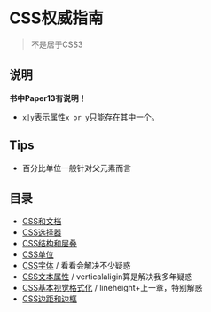 # CSS权威指南
> 不是居于CSS3

## 说明

**书中Paper13有说明！**

* `x|y`表示属性`x or y`只能存在其中一个。

## Tips

* 百分比单位一般针对父元素而言

## 目录

* [CSS和文档](https://github.com/JiangWeixian/JS-Books/tree/master/CSS%E6%9D%83%E5%A8%81%E6%8C%87%E5%8D%97)
* [CSS选择器](https://github.com/JiangWeixian/JS-Books/tree/master/CSS%E6%9D%83%E5%A8%81%E6%8C%87%E5%8D%97/CSS%E9%80%89%E6%8B%A9%E5%99%A8)
* [CSS结构和层叠](https://github.com/JiangWeixian/JS-Books/tree/master/CSS%E6%9D%83%E5%A8%81%E6%8C%87%E5%8D%97/CSS%E7%BB%93%E6%9E%84%E5%92%8C%E5%B1%82%E5%8F%A0)
* [CSS单位](https://github.com/JiangWeixian/JS-Books/tree/master/CSS%E6%9D%83%E5%A8%81%E6%8C%87%E5%8D%97/CSS%E5%8D%95%E4%BD%8D)
* [CSS字体](https://github.com/JiangWeixian/JS-Books/tree/master/CSS%E6%9D%83%E5%A8%81%E6%8C%87%E5%8D%97/CSS%E5%AD%97%E4%BD%93) / 看看会解决不少疑惑
* [CSS文本属性](https://github.com/JiangWeixian/JS-Books/tree/master/CSS%E6%9D%83%E5%A8%81%E6%8C%87%E5%8D%97/CSS%E6%96%87%E6%9C%AC%E5%B1%9E%E6%80%A7) / verticalaligin算是解决我多年疑惑
* [CSS基本视觉格式化](https://github.com/JiangWeixian/JS-Books/tree/master/CSS%E6%9D%83%E5%A8%81%E6%8C%87%E5%8D%97/CSS%E5%9F%BA%E6%9C%AC%E8%A7%86%E8%A7%89%E6%A0%BC%E5%BC%8F%E5%8C%96) / lineheight+上一章，特别解惑
* [CSS边距和边框](https://github.com/JiangWeixian/JS-Books/tree/master/CSS%E6%9D%83%E5%A8%81%E6%8C%87%E5%8D%97/CSS%E8%BE%B9%E8%B7%9D%E5%92%8C%E8%BE%B9%E6%A1%86)